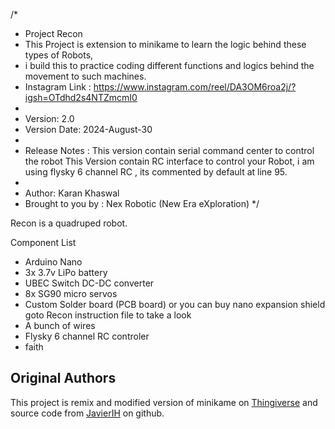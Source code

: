 /*
 *   Project Recon 
 *   This Project is extension to minikame to learn the logic behind these types of Robots, 
 *   i build this to practice coding different functions and logics behind the movement to such machines.
 *   Instagram Link : https://www.instagram.com/reel/DA3OM6roa2j/?igsh=OTdhd2s4NTZmcmI0
 *
 *   Version: 2.0
 *   Version Date: 2024-August-30
 *
 *   Release Notes : This version contain serial command center to control the robot 
                     This Version contain RC interface to control your Robot, i am using flysky 6 channel RC , its commented by default at line 95.
 *   
 *   Author:  Karan Khaswal 
 *   Brought to you by : Nex Robotic (New Era eXploration)
*/

Recon is a quadruped robot. 

Component List 

- Arduino Nano
- 3x 3.7v LiPo battery 
- UBEC Switch DC-DC converter
- 8x SG90 micro servos
- Custom Solder board (PCB board) or you can buy nano expansion shield goto Recon instruction file to take a look 
- A bunch of wires
- Flysky 6 channel RC controler 
- faith


## Original Authors
This project is remix and modified version of minikame on [Thingiverse](https://www.thingiverse.com/thing:1265766) and source code from [JavierIH](https://github.com/JavierIH/miniKame) on github.
